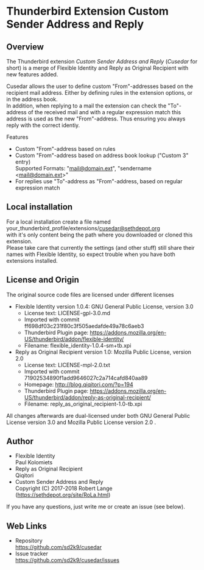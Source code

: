 Thunderbird Extension Custom Sender Address and Reply
=====================================================


Overview
--------
The Thunderbird extension _Custom Sender Address and Reply_
(_Cusedar_ for short) is a merge of
Flexible Identity
and
Reply as Original Recipient
with new features added.

Cusedar allows the user to define custom "From"-addresses based
on the recipient mail address. Either by defining rules in the extension
options, or in the address book.  
In addition, when replying to a mail the extension can check the "To"-address
of the received mail and with a regular expression match this
address is used as the new "From"-address. Thus ensuring you always reply with
the correct identiy.

Features
- Custom "From"-address based on rules
- Custom "From"-address based on address book lookup ("Custom 3" entry)  
  Supported Formats: "mail@domain.ext", "sendername \<mail@domain.ext\>"
- For replies use "To"-address as "From"-address, based on regular expression match


Local installation
------------------
For a local installation create a file named  
your_thunderbird_profile/extensions/cusedar@sethdepot.org  
with it's only content being the path where you downloaded or cloned
this extension.  
Please take care that currently the settings (and other stuff)
still share their names with Flexible Identity, so expect trouble when you
have both extensions installed.


License and Origin
------------------
The original source code files are licensed under different
licenses
- Flexible Identity version 1.0.4: GNU General Public License, version 3.0
  - License text: LICENSE-gpl-3.0.md
  - Imported with commit ff698df03c231f80c3f505aedafde49a78c6aeb3
  - Thunderbird Plugin page:
    https://addons.mozilla.org/en-US/thunderbird/addon/flexible-identity/
  - Filename: flexible_identity-1.0.4-sm+tb.xpi
- Reply as Original Recipient version 1.0: Mozilla Public License, version 2.0
  - License text: LICENSE-mpl-2.0.txt
  - Imported with commit 71902534890f1add9646027c2a714cafd840aa89
  - Homepage: http://blog.qiqitori.com/?p=194
  - Thunderbird Plugin page:
    https://addons.mozilla.org/en-US/thunderbird/addon/reply-as-original-recipient/
  - Filename: reply_as_original_recipient-1.0-tb.xpi

All changes afterwards are dual-licensed under both
GNU General Public License version 3.0 and
Mozilla Public License version 2.0 .

Author
------
- Flexible Identity  
  Paul Kolomiets
- Reply as Original Recipient  
  Qiqitori
- Custom Sender Address and Reply  
  Copyright (C) 2017-2018 Robert Lange (https://sethdepot.org/site/RoLa.html)

If you have any questions, just write me or create an issue (see below).



Web Links
---------
- Repository  
  https://github.com/sd2k9/cusedar
- Issue tracker  
  https://github.com/sd2k9/cusedar/issues
